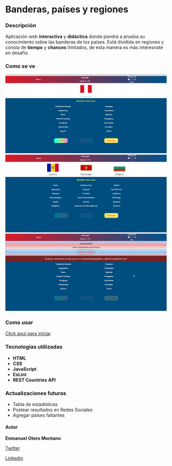 # Banderas, países y regiones
### Descripción
Aplicación web **interactiva** y **didáctica** donde pondrá a prueba su conocimiento sobre las banderas de los países. Está dividida en regiones y consta de **tiempo** y **chances** limitados, de esta manera es más interesnate en desafío.
### Como se ve
![](extras/imagen-2.png)
![](extras/imagen-3.png)
![](extras/imagen-4.png)
### Como usar
[Click aquí para iniciar](https://enmanuel-otero-montano.github.io/Juego-de-Banderas/ "Inicio")
### Tecnologías utilizadas
- **HTML**
- **CSS**
- **JavaScript**
- **EsLint**
- **REST Countries API**
### Actualizaciones futuras
- Tabla de estadísticas
- Postear resultados en Redes Sociales
- Agregar países faltantes
#### Autor
**Enmanuel Otero Montano**

[Twitter](https://twitter.com/Enmanue78366929/ "twitter")

[Linkedin](https://www.linkedin.com/in/enmanuel-otero-montano// "linkedin")
